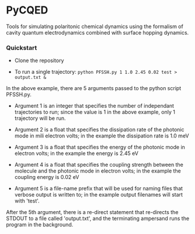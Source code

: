 # PyCQED
Tools for simulating polaritonic chemical dynamics using the formalism of cavity quantum electrodynamics combined with surface hopping dynamics.

### Quickstart

- Clone the repository

- To run a single trajectory: `python PFSSH.py 1 1.0 2.45 0.02 test > output.txt &`

In the above example, there are 5 arguments passed to the python script PFSSH.py.  

- Argument 1 is an integer that specifies the number of independant trajectories to run; since the value is 1 in the above example, only 1 trajectory will be run.

- Argument 2 is a float that specifies the dissipation rate of the photonic mode in mili electron volts; in the example the dissipation rate is 1.0 meV

- Argument 3 is a float that specifies the energy of the photonic mode in electron volts; in the example the energy is 2.45 eV

- Argument 4 is a float that specifies the coupling strength between the molecule and the photonic mode in electron volts; in the example the coupling energy is 0.02 eV

- Argument 5 is a file-name prefix that will be used for naming files that verbose output is written to; in the example output filenames will start with 'test'.

After the 5th argument, there is a re-direct statement that re-directs the STDOUT to a file called 'output.txt', and the terminating ampersand runs the program in the background.


